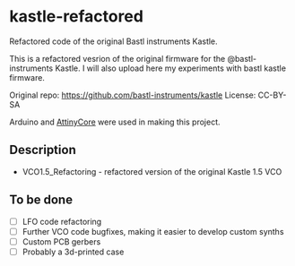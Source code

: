 # kastle-refactored
Refactored code of the original Bastl instruments Kastle.


This is a refactored vesrion of the original firmware for the @bastl-instruments Kastle. I will also upload here my experiments with bastl kastle firmware.

Original repo: https://github.com/bastl-instruments/kastle
License: CC-BY-SA

Arduino and [AttinyCore](https://github.com/SpenceKonde/ATTinyCore) were used in making this project.

## Description
- VCO1.5_Refactoring - refactored version of the original Kastle 1.5 VCO

## To be done
- [ ] LFO code refactoring
- [ ] Further VCO code bugfixes, making it easier to develop custom synths
- [ ] Custom PCB gerbers
- [ ] Probably a 3d-printed case
